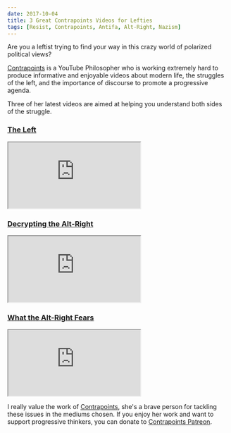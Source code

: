 ```yaml
---
date: 2017-10-04
title: 3 Great Contrapoints Videos for Lefties
tags: [Resist, Contrapoints, Antifa, Alt-Right, Nazism]
---
```


Are you a leftist trying to find your way in this crazy world of polarized political views?

[Contrapoints][Contrapoints] is a YouTube Philosopher who is working extremely hard to produce informative and enjoyable videos about modern life, the struggles of the left, and the importance of discourse to promote a progressive agenda.

Three of her latest videos are aimed at helping you understand both sides of the struggle.

### [The Left](https://www.youtube.com/watch?v=QuN6GfUix7c)

<div class="embed-container">
  <iframe src="https://www.youtube.com/embed/QuN6GfUix7c" allowfullscreen></iframe>
</div>

### [Decrypting the Alt-Right](https://www.youtube.com/watch?v=Sx4BVGPkdzk)

<div class="embed-container">
  <iframe src="https://www.youtube.com/embed/Sx4BVGPkdzk" allowfullscreen></iframe>
</div>

### [What the Alt-Right Fears](https://www.youtube.com/watch?v=a3XjRO4-kGk)

<div class="embed-container">
  <iframe src="https://www.youtube.com/embed/a3XjRO4-kGk" allowfullscreen></iframe>
</div>

I really value the work of [Contrapoints][Contrapoints], she's a brave person for tackling these issues in the mediums chosen. If you enjoy her work and want to support progressive thinkers, you can donate to [Contrapoints Patreon](https://patreon.com/contrapoints).

[Contrapoints]: https://www.youtube.com/contrapoints
